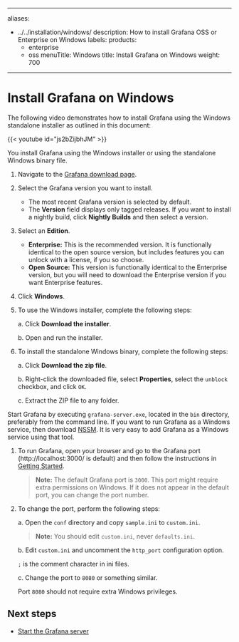 -----

aliases:

- ../../installation/windows/
  description: How to install Grafana OSS or Enterprise on Windows
  labels:
  products:
  - enterprise
  - oss
    menuTitle: Windows
    title: Install Grafana on Windows
    weight: 700

-----

# Install Grafana on Windows

The following video demonstrates how to install Grafana using the Windows standalone installer as outlined in this document:

{{\< youtube id="js2bZijbhJM" \>}}

You install Grafana using the Windows installer or using the standalone Windows binary file.

1. Navigate to the [Grafana download page](/grafana/download).

2. Select the Grafana version you want to install.
   
   - The most recent Grafana version is selected by default.
   - The **Version** field displays only tagged releases. If you want to install a nightly build, click **Nightly Builds** and then select a version.

3. Select an **Edition**.
   
   - **Enterprise:** This is the recommended version. It is functionally identical to the open source version, but includes features you can unlock with a license, if you so choose.
   - **Open Source:** This version is functionally identical to the Enterprise version, but you will need to download the Enterprise version if you want Enterprise features.

4. Click **Windows**.

5. To use the Windows installer, complete the following steps:
   
   a. Click **Download the installer**.
   
   b. Open and run the installer.

6. To install the standalone Windows binary, complete the following steps:
   
   a. Click **Download the zip file**.
   
   b. Right-click the downloaded file, select **Properties**, select the `unblock` checkbox, and click `OK`.
   
   c. Extract the ZIP file to any folder.

Start Grafana by executing `grafana-server.exe`, located in the `bin` directory, preferably from the command line. If you want to run Grafana as a Windows service, then download
[NSSM](https://nssm.cc/). It is very easy to add Grafana as a Windows service using that tool.

1. To run Grafana, open your browser and go to the Grafana port (http://localhost:3000/ is default) and then follow the instructions in [Getting Started](../../../getting-started/build-first-dashboard/).
   
   > **Note:** The default Grafana port is `3000`. This port might require extra permissions on Windows. If it does not appear in the default port, you can change the port number.

2. To change the port, perform the following steps:
   
   a. Open the `conf` directory and copy `sample.ini` to `custom.ini`.
   
   > **Note:** You should edit `custom.ini`, never `defaults.ini`.
   
   b. Edit `custom.ini` and uncomment the `http_port` configuration option.
   
   `;` is the comment character in ini files.
   
   c. Change the port to `8080` or something similar.
   
   Port `8080` should not require extra Windows privileges.

## Next steps

- [Start the Grafana server](../../start-restart-grafana/)
